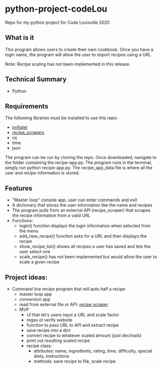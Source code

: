 # python-project-codeLou
Repo for my python project for Code Louisville 2020

## What is it
This program allows users to create their own cookbook. Once you have a login name, the program will allow the user to import recipes using a URL.

Note: Recipe scaling has not been implemented in this release.

## Technical Summary
* Python

## Requirements
The following libraries must be installed to use this repo:
* [pyfiglet](https://pypi.org/project/pyfiglet/0.7/)
* [recipe_scrapers](https://github.com/hhursev/recipe-scrapers) 
* os
* time
* json

The program can be run by cloning the repo. Once downloaded, navigate to the folder containing the recipe-app.py. The program runs in the terminal, simply run python recipe-app.py. The recipe_app_data file is where all the user and recipe information is stored. 

## Features
* "Master loop" console app, user can enter commands and exit
* A dictionary that stores the user information like the name and recipes
* The program pulls from an external API (recipe_scraper) that scrapes the recipe information from a valid URL
* Functions:
   * login() function displays the login information when selected from the menu
   * add_new_recipe() function asks for a URL and then displays the recipe
   * show_recipe_list() shows all recipes a user has saved and lets the user select one
   * scale_recipe() has not been implemented but would allow the user to scale a given recipe

## Project ideas:
* Command line recipe program that will auto half a recipe
  * master loop app
  * conversion app
  * read from external file or API: [recipe scraper](https://github.com/hhursev/recipe-scrapers/)
  * MVP
    * UI that let's users input a URL and scale factor
    * regex ot verify website
    * function to pass URL to API and extract recipe
    * save recipe into a dict
    * convert recipe to whatever scaled amount (just decimals)
    * print out resulting scaled recipe 
    * recipe class:
        * attributes: name, ingredients, rating, time, difficulty, special diets, instructions
        * methods: save recipe to file, scale recipe
